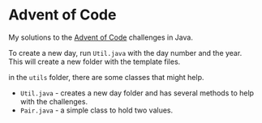 # Advent of Code

My solutions to the [Advent of Code](https://adventofcode.com/) challenges in Java.

To create a new day, run `Util.java` with the day number and the year. \
This will create a new folder with the template files.

in the `utils` folder, there are some classes that might help.
- `Util.java` - creates a new day folder and has several methods to help with the challenges.
- `Pair.java` - a simple class to hold two values.
